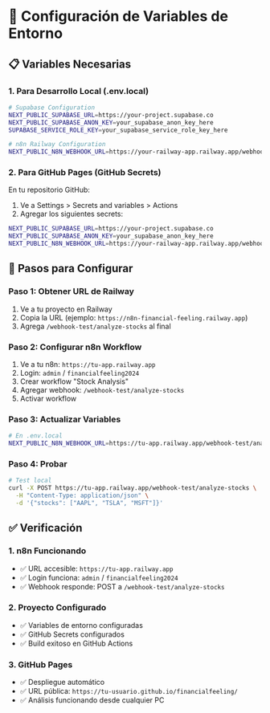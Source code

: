 # 🔧 Configuración de Variables de Entorno

## 📋 Variables Necesarias

### **1. Para Desarrollo Local (.env.local)**

```bash
# Supabase Configuration
NEXT_PUBLIC_SUPABASE_URL=https://your-project.supabase.co
NEXT_PUBLIC_SUPABASE_ANON_KEY=your_supabase_anon_key_here
SUPABASE_SERVICE_ROLE_KEY=your_supabase_service_role_key_here

# n8n Railway Configuration
NEXT_PUBLIC_N8N_WEBHOOK_URL=https://your-railway-app.railway.app/webhook-test/analyze-stocks
```

### **2. Para GitHub Pages (GitHub Secrets)**

En tu repositorio GitHub:
1. Ve a Settings > Secrets and variables > Actions
2. Agregar los siguientes secrets:

```bash
NEXT_PUBLIC_SUPABASE_URL=https://your-project.supabase.co
NEXT_PUBLIC_SUPABASE_ANON_KEY=your_supabase_anon_key_here
NEXT_PUBLIC_N8N_WEBHOOK_URL=https://your-railway-app.railway.app/webhook-test/analyze-stocks
```

## 🚀 Pasos para Configurar

### **Paso 1: Obtener URL de Railway**
1. Ve a tu proyecto en Railway
2. Copia la URL (ejemplo: `https://n8n-financial-feeling.railway.app`)
3. Agrega `/webhook-test/analyze-stocks` al final

### **Paso 2: Configurar n8n Workflow**
1. Ve a tu n8n: `https://tu-app.railway.app`
2. Login: `admin` / `financialfeeling2024`
3. Crear workflow "Stock Analysis"
4. Agregar webhook: `/webhook-test/analyze-stocks`
5. Activar workflow

### **Paso 3: Actualizar Variables**
```bash
# En .env.local
NEXT_PUBLIC_N8N_WEBHOOK_URL=https://tu-app.railway.app/webhook-test/analyze-stocks
```

### **Paso 4: Probar**
```bash
# Test local
curl -X POST https://tu-app.railway.app/webhook-test/analyze-stocks \
  -H "Content-Type: application/json" \
  -d '{"stocks": ["AAPL", "TSLA", "MSFT"]}'
```

## ✅ Verificación

### **1. n8n Funcionando**
- ✅ URL accesible: `https://tu-app.railway.app`
- ✅ Login funciona: `admin` / `financialfeeling2024`
- ✅ Webhook responde: POST a `/webhook-test/analyze-stocks`

### **2. Proyecto Configurado**
- ✅ Variables de entorno configuradas
- ✅ GitHub Secrets configurados
- ✅ Build exitoso en GitHub Actions

### **3. GitHub Pages**
- ✅ Despliegue automático
- ✅ URL pública: `https://tu-usuario.github.io/financialfeeling/`
- ✅ Análisis funcionando desde cualquier PC 